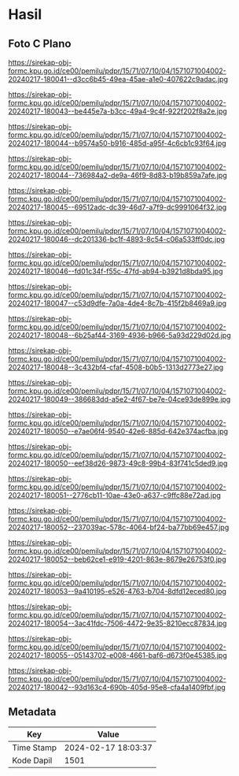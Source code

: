 # Hasil

## Foto C Plano

https://sirekap-obj-formc.kpu.go.id/ce00/pemilu/pdpr/15/71/07/10/04/1571071004002-20240217-180041--d3cc6b45-49ea-45ae-a1e0-407622c9adac.jpg

https://sirekap-obj-formc.kpu.go.id/ce00/pemilu/pdpr/15/71/07/10/04/1571071004002-20240217-180043--be445e7a-b3cc-49a4-9c4f-922f202f8a2e.jpg

https://sirekap-obj-formc.kpu.go.id/ce00/pemilu/pdpr/15/71/07/10/04/1571071004002-20240217-180044--b9574a50-b916-485d-a95f-4c6cb1c93f64.jpg

https://sirekap-obj-formc.kpu.go.id/ce00/pemilu/pdpr/15/71/07/10/04/1571071004002-20240217-180044--736984a2-de9a-46f9-8d83-b19b859a7afe.jpg

https://sirekap-obj-formc.kpu.go.id/ce00/pemilu/pdpr/15/71/07/10/04/1571071004002-20240217-180045--69512adc-dc39-46d7-a7f9-dc9991064f32.jpg

https://sirekap-obj-formc.kpu.go.id/ce00/pemilu/pdpr/15/71/07/10/04/1571071004002-20240217-180046--dc201336-bc1f-4893-8c54-c06a533ff0dc.jpg

https://sirekap-obj-formc.kpu.go.id/ce00/pemilu/pdpr/15/71/07/10/04/1571071004002-20240217-180046--fd01c34f-f55c-47fd-ab94-b3921d8bda95.jpg

https://sirekap-obj-formc.kpu.go.id/ce00/pemilu/pdpr/15/71/07/10/04/1571071004002-20240217-180047--c53d9dfe-7a0a-4de4-8c7b-415f2b8469a9.jpg

https://sirekap-obj-formc.kpu.go.id/ce00/pemilu/pdpr/15/71/07/10/04/1571071004002-20240217-180048--6b25af44-3169-4936-b966-5a93d229d02d.jpg

https://sirekap-obj-formc.kpu.go.id/ce00/pemilu/pdpr/15/71/07/10/04/1571071004002-20240217-180048--3c432bf4-cfaf-4508-b0b5-1313d2773e27.jpg

https://sirekap-obj-formc.kpu.go.id/ce00/pemilu/pdpr/15/71/07/10/04/1571071004002-20240217-180049--386683dd-a5e2-4f67-be7e-04ce93de899e.jpg

https://sirekap-obj-formc.kpu.go.id/ce00/pemilu/pdpr/15/71/07/10/04/1571071004002-20240217-180050--e7ae06f4-9540-42e6-885d-642e374acfba.jpg

https://sirekap-obj-formc.kpu.go.id/ce00/pemilu/pdpr/15/71/07/10/04/1571071004002-20240217-180050--eef38d26-9873-49c8-99b4-83f741c5ded9.jpg

https://sirekap-obj-formc.kpu.go.id/ce00/pemilu/pdpr/15/71/07/10/04/1571071004002-20240217-180051--2776cb11-10ae-43e0-a637-c9ffc88e72ad.jpg

https://sirekap-obj-formc.kpu.go.id/ce00/pemilu/pdpr/15/71/07/10/04/1571071004002-20240217-180052--237039ac-578c-4064-bf24-ba77bb69e457.jpg

https://sirekap-obj-formc.kpu.go.id/ce00/pemilu/pdpr/15/71/07/10/04/1571071004002-20240217-180052--beb62ce1-e919-4201-863e-8679e26753f0.jpg

https://sirekap-obj-formc.kpu.go.id/ce00/pemilu/pdpr/15/71/07/10/04/1571071004002-20240217-180053--9a410195-e526-4763-b704-8dfd12eced80.jpg

https://sirekap-obj-formc.kpu.go.id/ce00/pemilu/pdpr/15/71/07/10/04/1571071004002-20240217-180054--3ac41fdc-7506-4472-9e35-8210ecc87834.jpg

https://sirekap-obj-formc.kpu.go.id/ce00/pemilu/pdpr/15/71/07/10/04/1571071004002-20240217-180055--05143702-e008-4661-baf6-d673f0e45385.jpg

https://sirekap-obj-formc.kpu.go.id/ce00/pemilu/pdpr/15/71/07/10/04/1571071004002-20240217-180042--93d163c4-690b-405d-95e8-cfa4a1409fbf.jpg


## Metadata

| Key        | Value               |
| ---------- | ------------------- |
| Time Stamp | 2024-02-17 18:03:37 |
| Kode Dapil | 1501                |



